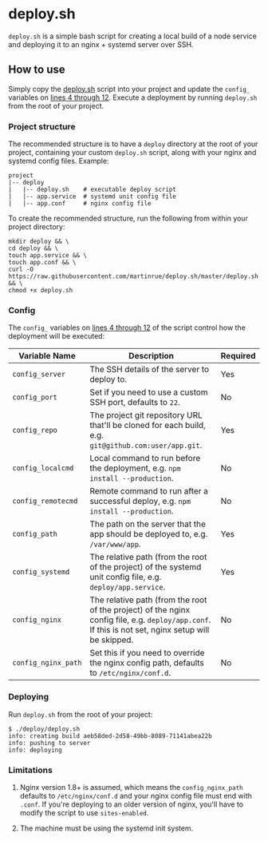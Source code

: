 # deploy.sh

`deploy.sh` is a simple bash script for creating a local build of a node service and deploying it to an nginx + systemd server over SSH.

## How to use
Simply copy the [deploy.sh](https://raw.githubusercontent.com/martinrue/deploy.sh/master/deploy.sh) script into your project and update the `config_` variables on [lines 4 through 12](https://github.com/martinrue/deploy.sh/blob/master/deploy.sh#L4-L12). Execute a deployment by running `deploy.sh` from the root of your project.

### Project structure
The recommended structure is to have a `deploy` directory at the root of your project, containing your custom `deploy.sh` script, along with your nginx and systemd config files. Example:

```
project
|-- deploy
|   |-- deploy.sh    # executable deploy script
|   |-- app.service  # systemd unit config file
|   |-- app.conf     # nginx config file
```

To create the recommended structure, run the following from within your project directory:

```shell
mkdir deploy && \
cd deploy && \
touch app.service && \
touch app.conf && \
curl -O https://raw.githubusercontent.com/martinrue/deploy.sh/master/deploy.sh && \
chmod +x deploy.sh
```

### Config
The `config_` variables on [lines 4 through 12](https://github.com/martinrue/deploy.sh/blob/master/deploy.sh#L4-L12) of the script control how the deployment will be executed:

Variable Name       | Description | Required
------------------- | ----------- | --------
`config_server`     | The SSH details of the server to deploy to. | Yes
`config_port`       | Set if you need to use a custom SSH port, defaults to `22`. | No
`config_repo`       | The project git repository URL that'll be cloned for each build, e.g. `git@github.com:user/app.git`. | Yes
`config_localcmd`   | Local command to run before the deployment, e.g. `npm install --production`. | No
`config_remotecmd`  | Remote command to run after a successful deploy, e.g. `npm install --production`. | No
`config_path`       | The path on the server that the app should be deployed to, e.g. `/var/www/app`. | Yes
`config_systemd`    | The relative path (from the root of the project) of the systemd unit config file, e.g. `deploy/app.service`. | Yes
`config_nginx`      | The relative path (from the root of the project) of the nginx config file, e.g. `deploy/app.conf`. If this is not set, nginx setup will be skipped. | No
`config_nginx_path` | Set this if you need to override the nginx config path, defaults to `/etc/nginx/conf.d`. | No

### Deploying

Run `deploy.sh` from the root of your project:

```shell
$ ./deploy/deploy.sh
info: creating build aeb58ded-2d58-49bb-8089-71141abea22b
info: pushing to server
info: deploying
```

### Limitations
1. Nginx version 1.8+ is assumed, which means the `config_nginx_path` defaults to `/etc/nginx/conf.d` and your nginx config file must end with `.conf`. If you're deploying to an older version of nginx, you'll have to modify the script to use `sites-enabled`.

2. The machine must be using the systemd init system.
